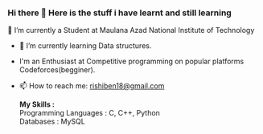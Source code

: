 ### Hi there 👋 Here is the stuff i have learnt and still learning


🔭 I’m currently a Student at Maulana Azad National Institute of Technology
- 🌱 I’m currently learning Data structures.
- I'm an Enthusiast at Competitive programming on popular platforms Codeforces(begginer).
- 📫 How to reach me: rishiben18@gmail.com
  
  <strong>My Skills :</strong> <br/>
    Programming Languages : C, C++, Python<br/>
     Databases : MySQL
   
